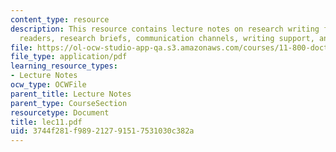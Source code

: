 ```yaml
---
content_type: resource
description: This resource contains lecture notes on research writing for non-academic
  readers, research briefs, communication channels, writing support, and editing styles.
file: https://ol-ocw-studio-app-qa.s3.amazonaws.com/courses/11-800-doctoral-research-seminar-knowledge-in-the-public-arena-spring-2007/3744f281f989212791517531030c382a_lec11.pdf
file_type: application/pdf
learning_resource_types:
- Lecture Notes
ocw_type: OCWFile
parent_title: Lecture Notes
parent_type: CourseSection
resourcetype: Document
title: lec11.pdf
uid: 3744f281-f989-2127-9151-7531030c382a
---
```

